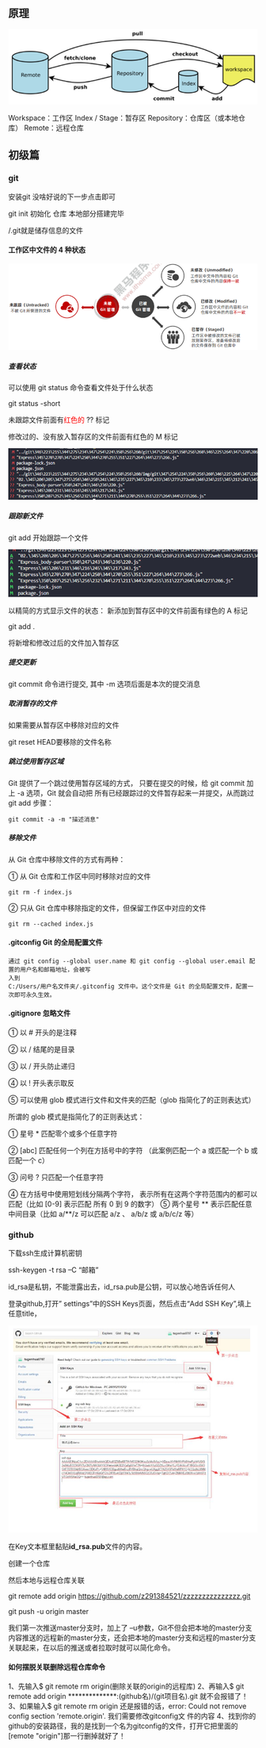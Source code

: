 ## 原理

![image-20220611122528058](img/git笔记整理/image-20220611122528058.png)

Workspace：工作区
Index / Stage：暂存区
Repository：仓库区（或本地仓库）
Remote：远程仓库

## 初级篇

### git

安装git 没啥好说的下一步点击即可

git init 初始化 仓库 本地部分搭建完毕

/.git就是储存信息的文件

####  工作区中文件的 4 种状态

![image-20220809173734980](img/git笔记整理/image-20220809173734980.png)

##### 查看状态

可以使用 git status 命令查看文件处于什么状态

git status -short

未跟踪文件前面有<font color="red">红色的</font> ?? 标记

修改过的、没有放入暂存区的文件前面有红色的 M 标记

![image-20220809174158106](img/git笔记整理/image-20220809174158106.png)

##### 跟踪新文件

git add 开始跟踪一个文件

![image-20220809174422639](img/git笔记整理/image-20220809174422639.png)

以精简的方式显示文件的状态： 新添加到暂存区中的文件前面有绿色的 A 标记

git add .

将新增和修改过后的文件加入暂存区

##### 提交更新

git commit 命令进行提交, 其中 -m 选项后面是本次的提交消息

##### 取消暂存的文件

如果需要从暂存区中移除对应的文件

git reset HEAD要移除的文件名称

##### 跳过使用暂存区域

Git 提供了一个跳过使用暂存区域的方式， 只要在提交的时候，给 git commit 加上 -a 选项，Git 就会自动把 所有已经跟踪过的文件暂存起来一并提交，从而跳过 git add 步骤：

~~~
git commit -a -m "描述消息"
~~~

##### 移除文件

从 Git 仓库中移除文件的方式有两种： 

① 从 Git 仓库和工作区中同时移除对应的文件

~~~
git rm -f index.js
~~~



② 只从 Git 仓库中移除指定的文件，但保留工作区中对应的文件

~~~
git rm --cached index.js
~~~





#### .gitconfig Git 的全局配置文件

~~~
通过 git config --global user.name 和 git config --global user.email 配置的用户名和邮箱地址，会被写
入到 
C:/Users/用户名文件夹/.gitconfig 文件中。这个文件是 Git 的全局配置文件，配置一次即可永久生效。
~~~

#### .gitignore 忽略文件

① 以 # 开头的是注释

 ② 以 / 结尾的是目录 

③ 以 / 开头防止递归 

④ 以 ! 开头表示取反 

⑤ 可以使用 glob 模式进行文件和文件夹的匹配（glob 指简化了的正则表达式）



所谓的 glob 模式是指简化了的正则表达式：

① 星号 * 匹配零个或多个任意字符 

② [abc] 匹配任何一个列在方括号中的字符 （此案例匹配一个 a 或匹配一个 b 或匹配一个 c）

③ 问号 ? 只匹配一个任意字符

④ 在方括号中使用短划线分隔两个字符， 表示所有在这两个字符范围内的都可以匹配（比如 [0-9] 表示匹配 所有 0 到 9 的数字） ⑤ 两个星号 ** 表示匹配任意中间目录（比如 a/**/z 可以匹配 a/z 、 a/b/z 或 a/b/c/z 等）

### github

下载ssh生成计算机密钥

ssh-keygen -t rsa –C “邮箱”

id_rsa是私钥，不能泄露出去，id_rsa.pub是公钥，可以放心地告诉任何人

登录github,打开” settings”中的SSH Keys页面，然后点击“Add SSH Key”,填上任意title，

![image-20220611122621778](img/git笔记整理/image-20220611122621778.png)

在Key文本框里黏贴**id_rsa.pub**文件的内容。

创建一个仓库

然后本地与远程仓库关联

git remote add origin https://github.com/z291384521/zzzzzzzzzzzzzzz.git

git push -u origin master

我们第一次推送master分支时，加上了 –u参数，Git不但会把本地的master分支内容推送的远程新的master分支，还会把本地的master分支和远程的master分支关联起来，在以后的推送或者拉取时就可以简化命令。

#### 如何摆脱关联删除远程仓库命令

1、先输⼊$ git remote rm origin(删除关联的origin的远程库)
2、再输⼊$ git remote add origin **************:(github名)/(git项⽬名).git 就不会报错了！
3、如果输⼊$ git remote rm origin 还是报错的话，error: Could not remove config section 'remote.origin'. 我们需要修改gitconfig⽂
件的内容
4、找到你的github的安装路径，我的是找到⼀个名为gitconfig的⽂件，打开它把⾥⾯的[remote "origin"]那⼀⾏删掉就好了！





